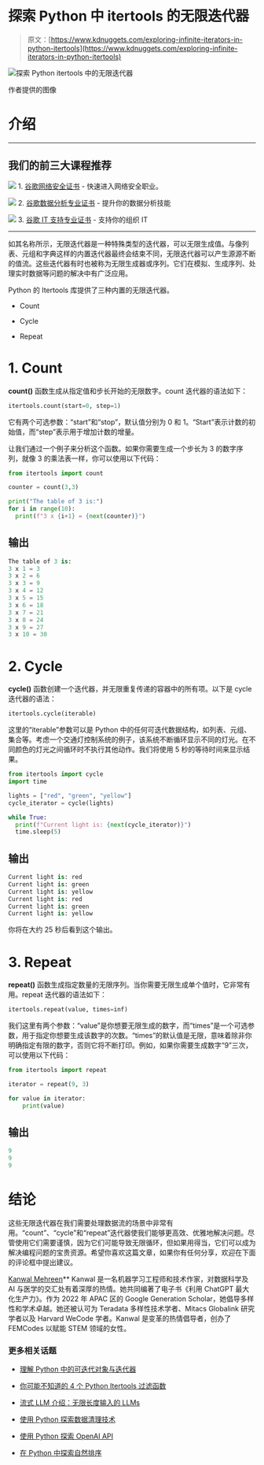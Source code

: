 # 探索 Python 中 itertools 的无限迭代器

> 原文：[https://www.kdnuggets.com/exploring-infinite-iterators-in-python-itertools](https://www.kdnuggets.com/exploring-infinite-iterators-in-python-itertools)

![探索 Python itertools 中的无限迭代器](../Images/bc48474833119e8c06ebd0daef145804.png)

作者提供的图像

# 介绍

* * *

## 我们的前三大课程推荐

![](../Images/0244c01ba9267c002ef39d4907e0b8fb.png) 1\. [谷歌网络安全证书](https://www.kdnuggets.com/google-cybersecurity) - 快速进入网络安全职业。

![](../Images/e225c49c3c91745821c8c0368bf04711.png) 2\. [谷歌数据分析专业证书](https://www.kdnuggets.com/google-data-analytics) - 提升你的数据分析技能

![](../Images/0244c01ba9267c002ef39d4907e0b8fb.png) 3\. [谷歌 IT 支持专业证书](https://www.kdnuggets.com/google-itsupport) - 支持你的组织 IT

* * *

如其名称所示，无限迭代器是一种特殊类型的迭代器，可以无限生成值。与像列表、元组和字典这样的内置迭代器最终会结束不同，无限迭代器可以产生源源不断的值流。这些迭代器有时也被称为无限生成器或序列。它们在模拟、生成序列、处理实时数据等问题的解决中有广泛应用。

Python 的 Itertools 库提供了三种内置的无限迭代器。

+   Count

+   Cycle

+   Repeat

# 1\. Count

**count()** 函数生成从指定值和步长开始的无限数字。count 迭代器的语法如下：

```py
itertools.count(start=0, step=1)
```

它有两个可选参数：“start”和“stop”，默认值分别为 0 和 1。“Start”表示计数的初始值，而“step”表示用于增加计数的增量。

让我们通过一个例子来分析这个函数。如果你需要生成一个步长为 3 的数字序列，就像 3 的乘法表一样，你可以使用以下代码：

```py
from itertools import count

counter = count(3,3)

print("The table of 3 is:")
for i in range(10):
  print(f"3 x {i+1} = {next(counter)}")
```

## 输出

```py
The table of 3 is: 
3 x 1 = 3 
3 x 2 = 6 
3 x 3 = 9 
3 x 4 = 12 
3 x 5 = 15 
3 x 6 = 18 
3 x 7 = 21 
3 x 8 = 24 
3 x 9 = 27 
3 x 10 = 30
```

# 2\. Cycle

**cycle()** 函数创建一个迭代器，并无限重复传递的容器中的所有项。以下是 cycle 迭代器的语法：

```py
itertools.cycle(iterable)
```

这里的“iterable”参数可以是 Python 中的任何可迭代数据结构，如列表、元组、集合等。考虑一个交通灯控制系统的例子，该系统不断循环显示不同的灯光。在不同颜色的灯光之间循环时不执行其他动作。我们将使用 5 秒的等待时间来显示结果。

```py
from itertools import cycle
import time

lights = ["red", "green", "yellow"]
cycle_iterator = cycle(lights)

while True:
  print(f"Current light is: {next(cycle_iterator)}")
  time.sleep(5)
```

## 输出

```py
Current light is: red 
Current light is: green 
Current light is: yellow 
Current light is: red 
Current light is: green 
Current light is: yellow
```

你将在大约 25 秒后看到这个输出。

# 3\. Repeat

**repeat()** 函数生成指定数量的无限序列。当你需要无限生成单个值时，它非常有用。repeat 迭代器的语法如下：

```py
itertools.repeat(value, times=inf)
```

我们这里有两个参数：“value”是你想要无限生成的数字，而“times”是一个可选参数，用于指定你想要生成该数字的次数。“times”的默认值是无限，意味着除非你明确指定有限的数字，否则它将不断打印。例如，如果你需要生成数字“9”三次，可以使用以下代码：

```py
from itertools import repeat

iterator = repeat(9, 3)

for value in iterator:
    print(value)
```

## 输出

```py
9
9 
9
```

# 结论

这些无限迭代器在我们需要处理数据流的场景中非常有用。“count”、“cycle”和“repeat”迭代器使我们能够更高效、优雅地解决问题。尽管使用它们需要谨慎，因为它们可能导致无限循环，但如果用得当，它们可以成为解决编程问题的宝贵资源。希望你喜欢这篇文章，如果你有任何分享，欢迎在下面的评论框中提出建议。

**[](https://www.linkedin.com/in/kanwal-mehreen1/)**[Kanwal Mehreen](https://www.linkedin.com/in/kanwal-mehreen1/)** Kanwal 是一名机器学习工程师和技术作家，对数据科学及 AI 与医学的交汇处有着深厚的热情。她共同编著了电子书《利用 ChatGPT 最大化生产力》。作为 2022 年 APAC 区的 Google Generation Scholar，她倡导多样性和学术卓越。她还被认可为 Teradata 多样性技术学者、Mitacs Globalink 研究学者以及 Harvard WeCode 学者。Kanwal 是变革的热情倡导者，创办了 FEMCodes 以赋能 STEM 领域的女性。

### 更多相关话题

+   [理解 Python 中的可迭代对象与迭代器](https://www.kdnuggets.com/2022/01/understanding-iterables-iterators-python.html)

+   [你可能不知道的 4 个 Python Itertools 过滤函数](https://www.kdnuggets.com/2023/08/4-python-itertools-filter-functions-probably-didnt-know.html)

+   [流式 LLM 介绍：无限长度输入的 LLMs](https://www.kdnuggets.com/introduction-to-streaming-llm-llms-for-infinite-length-inputs)

+   [使用 Python 探索数据清理技术](https://www.kdnuggets.com/2023/04/exploring-data-cleaning-techniques-python.html)

+   [使用 Python 探索 OpenAI API](https://www.kdnuggets.com/exploring-the-openai-api-with-python)

+   [在 Python 中探索自然排序](https://www.kdnuggets.com/exploring-natural-sorting-in-python)
